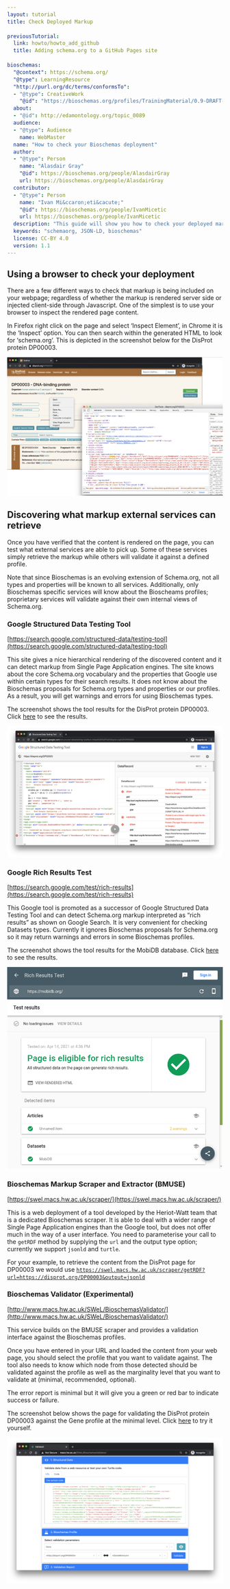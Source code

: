```yaml
---
layout: tutorial
title: Check Deployed Markup

previousTutorial:
  link: howto/howto_add_github
  title: Adding schema.org to a GitHub Pages site

bioschemas:
  "@context": https://schema.org/
  "@type": LearningResource
  "http://purl.org/dc/terms/conformsTo":
  - "@type": CreativeWork
    "@id": "https://bioschemas.org/profiles/TrainingMaterial/0.9-DRAFT-2020_12_08/"
  about:
  - "@id": http://edamontology.org/topic_0089
  audience:
  - "@type": Audience
    name: WebMaster
  name: "How to check your Bioschemas deployment"
  author:
  - "@type": Person
    name: "Alasdair Gray"
    "@id": https://bioschemas.org/people/AlasdairGray
    url: https://bioschemas.org/people/AlasdairGray
  contributor:
  - "@type": Person
    name: "Ivan Mi&ccaron;eti&cacute;"
    "@id": https://bioschemas.org/people/IvanMicetic
    url: https://bioschemas.org/people/IvanMicetic
  description: "This guide will show you how to check your deployed markup, both locally and what is retrieved by external services."
  keywords: "schemaorg, JSON-LD, bioschemas"
  license: CC-BY 4.0
  version: 1.1
---
```


## Using a browser to check your deployment

There are a few different ways to check that markup is being included on your webpage; regardless of whether the markup is rendered server side or injected client-side through Javascript. One of the simplest is to use your browser to inspect the rendered page content.

In Firefox right click on the page and select ‘Inspect Element’, in Chrome it is the ‘Inspect’ option. You can then search within the generated HTML to look for ‘schema.org’. This is depicted in the screenshot below for the DisProt protein DP00003.

![Inspecting Markup using Chrome](/tutorials/images/inspect-markup.png)

## Discovering what markup external services can retrieve

Once you have verified that the content is rendered on the page, you can test what external services are able to pick up. Some of these services simply retrieve the markup while others will validate it against a defined profile.

Note that since Bioschemas is an evolving extension of Schema.org, not all types and properties will be known to all services. Additionally, only Bioschemas specific services will know about the Bioscheams profiles; proprietary services will validate against their own internal views of Schema.org.

### Google Structured Data Testing Tool

[https://search.google.com/structured-data/testing-tool](https://search.google.com/structured-data/testing-tool)

This site gives a nice hierarchical rendering of the discovered content and it can detect markup from Single Page Application engines. The site knows about the core Schema.org vocabulary and the properties that Google use within certain types for their search results. It does not know about the Bioschemas proposals for Schema.org types and properties or our profiles. As a result, you will get warnings and errors for using Bioschemas types.

The screenshot shows the tool results for the DisProt protein DP00003. Click [here](https://search.google.com/structured-data/testing-tool#url=https%3A%2F%2Fdisprot.org%2FDP00003) to see the results.

![Google Structured Data Testing Tool showing DisProt:DP00003](/tutorials/images/google_struct.png)

### Google Rich Results Test

[https://search.google.com/test/rich-results](https://search.google.com/test/rich-results)

This Google tool is promoted as a successor of Google Structured Data Testing Tool and can detect Schema.org markup interpreted as “rich results” as shown on Google Search. It is very convenient for checking Datasets types. Currently it ignores Bioschemas proposals for Schema.org so it may return warnings and errors in some Bioschemas profiles.

The screenshot shows the tool results for the MobiDB database. Click [here](https://search.google.com/test/rich-results?url=https%3A%2F%2Fmobidb.org) to see the results.

![Google Rich Results Test showing MobiDB](/tutorials/images/google_rich.png)

### Bioschemas Markup  Scraper and Extractor (BMUSE)

[https://swel.macs.hw.ac.uk/scraper/](https://swel.macs.hw.ac.uk/scraper/)

This is a web deployment of a tool developed by the Heriot-Watt team that is a dedicated Bioschemas scraper. It is able to deal with a wider range of Single Page Application engines than the Google tool, but does not offer much in the way of a user interface. You need to parameterise your call to the `getRDF` method by supplying the `url` and the output type option; currently we support `jsonld` and `turtle`.

For your example, to retrieve the content from the DisProt page for DP00003 we would use
[`https://swel.macs.hw.ac.uk/scraper/getRDF?url=https://disprot.org/DP00003&output=jsonld`](https://swel.macs.hw.ac.uk/scraper//getRDF?url=https://disprot.org/DP00003&output=jsonld)

### Bioschemas Validator (Experimental)

[http://www.macs.hw.ac.uk/SWeL/BioschemasValidator/](http://www.macs.hw.ac.uk/SWeL/BioschemasValidator/)

This service builds on the BMUSE scraper and provides a validation interface against the Bioschemas profiles.

Once you have entered in your URL and loaded the content from your web page, you should select the profile that you want to validate against. The tool also needs to know which node from those detected should be validated against the profile as well as the marginality level that you want to validate at (minimal, recommended, optional).

The error report is minimal but it will give you a green or red bar to indicate success or failure.

The screenshot below shows the page for validating the DisProt protein DP00003 against the Gene profile at the minimal level. Click [here](http://www.macs.hw.ac.uk/SWeL/BioschemasValidator/?url=https://disprot.org/DP00003) to try it yourself.

![BioschemasValidator showing DisProt:DP00003](/tutorials/images/BioschemasValidator.png)
